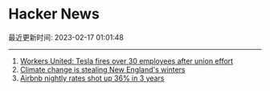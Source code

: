 # Hacker News

最近更新时间: 2023-02-17 01:01:48

--- 
1. [Workers United: Tesla fires over 30 employees after union effort](https://www.wivb.com/news/business/workers-united-tesla-fires-over-30-employees-after-union-effor/) 
2. [Climate change is stealing New England&#x27;s winters](https://www.bostonglobe.com/2023/02/16/science/climate-change-is-stealing-new-englands-winters/) 
3. [Airbnb nightly rates shot up 36% in 3 years](https://thepointsguy.com/news/airbnb-rate-surge/) 
